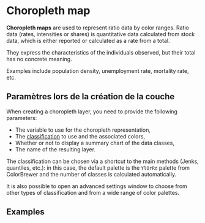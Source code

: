 # Choropleth map

**Choropleth maps** are used to represent ratio data by color ranges.
Ratio data (rates, intensities or shares) is quantitative data calculated from stock data,
which is either reported or calculated as a rate from a total.

They express the characteristics of the individuals observed, but their total has no concrete meaning.

Examples include population density, unemployment rate, mortality rate, etc.

## Paramètres lors de la création de la couche

When creating a choropleth layer, you need to provide the following parameters:

- The variable to use for the choropleth representation,
- The [classification](./classification) to use and the associated colors,
- Whether or not to display a summary chart of the data classes,
- The name of the resulting layer.

The classification can be chosen via a shortcut to the main methods (Jenks, quantiles, etc.):
in this case, the default palette is the `YlOrRd` palette from ColorBrewer and the number of classes
is calculated automatically.

It is also possible to open an advanced settings window to choose from other
types of classification and from a wide range of color palettes.

## Examples

<ZoomImg
    src="../choro.png"
    alt="Choropleth map of population density by neighborhood in the city of Paris"
    caption="Choropleth map of population density by neighborhood in the city of Paris"
/>

<ZoomImg
    src="../choro-histogram.png"
    alt="Choropleth map of population density by neighborhood in the city of Paris (with histogram)"
    caption="Choropleth map of population density by neighborhood in the city of Paris (with histogram)"
/>


